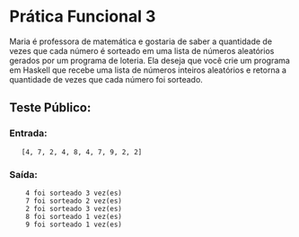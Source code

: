 # Prática Funcional 3

Maria é professora de matemática e gostaria de saber a quantidade de vezes que cada número é sorteado em uma lista de números aleatórios gerados por um programa de loteria.
Ela deseja que você crie um programa em Haskell que recebe uma lista de números inteiros aleatórios e retorna a quantidade de vezes que cada número foi sorteado.


## Teste Público:

### Entrada:
       [4, 7, 2, 4, 8, 4, 7, 9, 2, 2]
### Saída:	
        4 foi sorteado 3 vez(es)
        7 foi sorteado 2 vez(es)
        2 foi sorteado 3 vez(es)
        8 foi sorteado 1 vez(es)
        9 foi sorteado 1 vez(es)
